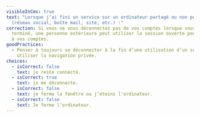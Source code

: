 ```yaml
---
visibleInCms: true
text: "Lorsque j’ai fini un service sur un ordinateur partagé ou non personnel
  (réseau social, boîte mail, site, etc.) :"
correction: Si vous ne vous déconnectez pas de vos comptes lorsque vous avez
  terminé, une personne extérieure peut utiliser la session ouverte pour accéder
  à vos comptes.
goodPractices:
  - Penser à toujours se déconnecter à la fin d’une utilisation d’un service ou
    utiliser la navigation privée.
choices:
  - isCorrect: false
    text: je reste connecté.
  - isCorrect: true
    text: je me déconnecte.
  - isCorrect: false
    text: je ferme la fenêtre ou j’éteins l'ordinateur.
  - isCorrect: false
    text: Je ferme l’ordinateur.
---
```

